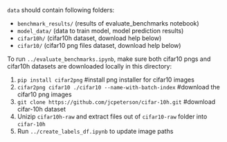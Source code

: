 ``data`` should contain following folders:
- ``benchmark_results/`` (results of evaluate_benchmarks notebook)
- ``model_data/`` (data to train model, model prediction results)
- ``cifar10h/`` (cifar10h dataset, download help below)
- ``cifar10/`` (cifar10 png files dataset, download help below)

To run ``../evaluate_benchmarks.ipynb``, make sure both cifar10 pngs and cifar10h datasets are downloaded locally in this directory:
1. ``pip install cifar2png`` #install png installer for cifar10 images
2. ``cifar2png cifar10 ./cifar10 --name-with-batch-index`` #download the cifar10 png images
3. ``git clone https://github.com/jcpeterson/cifar-10h.git`` #download cifar-10h dataset
5. Unizip ``cifar10h-raw`` and extract files out of ``cifar10-raw`` folder into ``cifar-10h``
4. Run ``../create_labels_df.ipynb`` to update image paths
